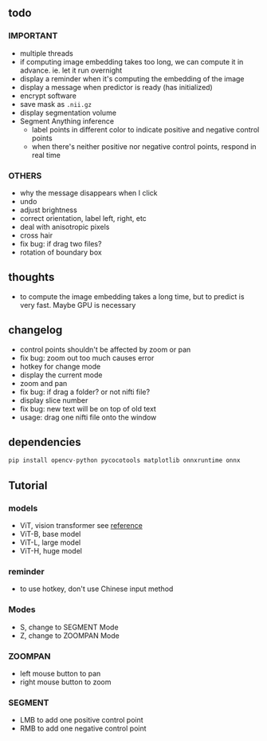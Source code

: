 ## todo

### IMPORTANT
- multiple threads
- if computing image embedding takes too long, we can compute it in advance. ie. let it run overnight
- display a reminder when it's computing the embedding of the image
- display a message when predictor is ready (has initialized)
- encrypt software
- save mask as `.nii.gz`
- display segmentation volume
- Segment Anything inference
    - label points in different color to indicate positive and negative control points
    - when there's neither positive nor negative control points, respond in real time

### OTHERS
- why the message disappears when I click
- undo
- adjust brightness
- correct orientation, label left, right, etc
- deal with anisotropic pixels
- cross hair
- fix bug: if drag two files?
- rotation of boundary box

## thoughts
- to compute the image embedding takes a long time, but to predict is very fast. Maybe GPU is necessary

## changelog
- control points shouldn't be affected by zoom or pan
- fix bug: zoom out too much causes error
- hotkey for change mode
- display the current mode
- zoom and pan
- fix bug: if drag a folder? or not nifti file?
- display slice number
- fix bug: new text will be on top of old text
- usage: drag one nifti file onto the window

## dependencies
```py
pip install opencv-python pycocotools matplotlib onnxruntime onnx
```

## Tutorial
### models
- ViT, vision transformer see [reference](http://arxiv.org/abs/2010.11929)
- ViT-B, base model
- ViT-L, large model
- ViT-H, huge model

### reminder
- to use hotkey, don't use Chinese input method

### Modes
- S, change to SEGMENT Mode
- Z, change to ZOOMPAN Mode
### ZOOMPAN
- left mouse button to pan
- right mouse button to zoom

### SEGMENT
- LMB to add one positive control point
- RMB to add one negative control point